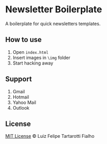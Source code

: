 # Newsletter Boilerplate

A boilerplate for quick newsletters templates.

## How to use

1. Open `index.html`
1. Insert images in `\img` folder
1. Start hacking away

## Support

1. Gmail
1. Hotmail
1. Yahoo Mail
1. Outlook

## License
 
[MIT License](http://felipefialho.mit-license.org/) © Luiz Felipe Tartarotti Fialho
 
